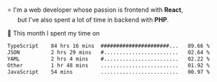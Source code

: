⭐ I'm a web developer whose passion is frontend with <b>React</b>,<br/>
&nbsp; &nbsp; &nbsp; but I've also spent a lot of time in backend with <b>PHP</b>.

📅 This month I spent my time on

<!--START_SECTION:waka-->

```txt
TypeScript    84 hrs 16 mins  ######################...   89.66 %
JSON          2 hrs 29 mins   #........................   02.64 %
YAML          2 hrs 4 mins    #........................   02.22 %
Other         1 hr 48 mins    .........................   01.92 %
JavaScript    54 mins         .........................   00.97 %
```

<!--END_SECTION:waka-->
